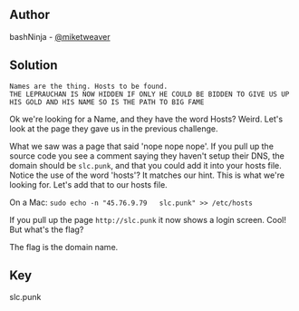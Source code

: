 ## Author
bashNinja - [@miketweaver](https://twitter.com/miketweaver)

## Solution
```
Names are the thing. Hosts to be found.
THE LEPRAUCHAN IS NOW HIDDEN IF ONLY HE COULD BE BIDDEN TO GIVE US UP HIS GOLD AND HIS NAME SO IS THE PATH TO BIG FAME
```

Ok we're looking for a Name, and they have the word Hosts? Weird. Let's look at the page they gave us in the previous challenge.

What we saw was a page that said 'nope nope nope'. If you pull up the source code you see a comment saying they haven't setup their DNS, the domain should be `slc.punk`, and that you could add it into your hosts file. Notice the use of the word 'hosts'? It matches our hint. This is what we're looking for. Let's add that to our hosts file.

On a Mac:
`sudo echo -n "45.76.9.79	slc.punk" >> /etc/hosts`

If you pull up the page `http://slc.punk` it now shows a login screen. Cool! But what's the flag?

The flag is the domain name.

## Key
slc.punk
